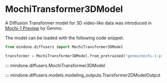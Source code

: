 <!-- Copyright 2024 The HuggingFace Team. All rights reserved.

Licensed under the Apache License, Version 2.0 (the "License"); you may not use this file except in compliance with
the License. You may obtain a copy of the License at

http://www.apache.org/licenses/LICENSE-2.0

Unless required by applicable law or agreed to in writing, software distributed under the License is distributed on
an "AS IS" BASIS, WITHOUT WARRANTIES OR CONDITIONS OF ANY KIND, either express or implied. See the License for the
specific language governing permissions and limitations under the License. -->

# MochiTransformer3DModel

A Diffusion Transformer model for 3D video-like data was introduced in [Mochi-1 Preview](https://huggingface.co/genmo/mochi-1-preview) by Genmo.

The model can be loaded with the following code snippet.

```python
from mindone.diffusers import MochiTransformer3DModel

transformer = MochiTransformer3DModel.from_pretrained("genmo/mochi-1-preview", subfolder="transformer", mindspore_dtype=ms.float16)
```

::: mindone.diffusers.MochiTransformer3DModel

::: mindone.diffusers.models.modeling_outputs.Transformer2DModelOutput
